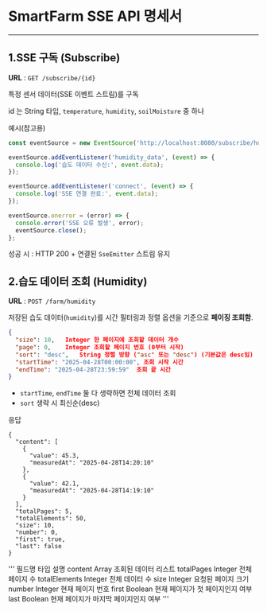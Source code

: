 # SmartFarm SSE API 명세서

---
</aside>

## 1.SSE 구독 (Subscribe)

**URL** : `GET /subscribe/{id}`

특정 센서 데이터(SSE 이벤트 스트림)를 구독

id 는 String 타입, `temperature`, `humidity`, `soilMoisture` 중 하나

예시(참고용)

```jsx
const eventSource = new EventSource('http://localhost:8080/subscribe/humidity');

eventSource.addEventListener('humidity_data', (event) => {
  console.log('습도 데이터 수신:', event.data);
});

eventSource.addEventListener('connect', (event) => {
  console.log('SSE 연결 완료:', event.data);
});

eventSource.onerror = (error) => {
  console.error('SSE 오류 발생', error);
  eventSource.close();
};
```

성공 시 : HTTP 200 + 연결된 `SseEmitter` 스트림 유지

## 2.습도 데이터 조회 (Humidity)

**URL** : `POST /farm/humidity` 

저장된 습도 데이터(`humidity`)를 시간 필터링과 정렬 옵션을 기준으로 **페이징 조회함**.

```json
{
  "size": 10, 	Integer 한 페이지에 조회할 데이터 개수
  "page": 0, 	Integer 조회할 페이지 번호 (0부터 시작)
  "sort": "desc", 	String 정렬 방향 ("asc" 또는 "desc") (기본값은 desc임)
  "startTime": "2025-04-28T00:00:00", 조회 시작 시간
  "endTime": "2025-04-28T23:59:59" 	조회 끝 시간
}
```

- `startTime`, `endTime` 둘 다 생략하면 전체 데이터 조회
- `sort` 생략 시 최신순(desc)

응답
```
{
  "content": [
    {
      "value": 45.3,
      "measuredAt": "2025-04-28T14:20:10"
    },
    {
      "value": 42.1,
      "measuredAt": "2025-04-28T14:19:10"
    }
  ],
  "totalPages": 5,
  "totalElements": 50,
  "size": 10,
  "number": 0,
  "first": true,
  "last": false
}
```
'''
필드명	타입	설명
content	Array<FarmResponse>	조회된 데이터 리스트
totalPages	Integer	전체 페이지 수
totalElements	Integer	전체 데이터 수
size	Integer	요청된 페이지 크기
number	Integer	현재 페이지 번호
first	Boolean	현재 페이지가 첫 페이지인지 여부
last	Boolean	현재 페이지가 마지막 페이지인지 여부
'''
